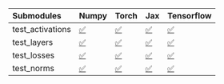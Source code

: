 | Submodules       | Numpy                                                                                                                           | Torch                                                                                                                           | Jax                                                                                                                             | Tensorflow                                                                                                                      |
|:-----------------|:--------------------------------------------------------------------------------------------------------------------------------|:--------------------------------------------------------------------------------------------------------------------------------|:--------------------------------------------------------------------------------------------------------------------------------|:--------------------------------------------------------------------------------------------------------------------------------|
| test_activations | <a href="https://github.com/unifyai/ivy/runs/8108944050?check_suite_focus=true" rel="noopener noreferrer" target="_blank">✅</a> | <a href="https://github.com/unifyai/ivy/runs/8108944610?check_suite_focus=true" rel="noopener noreferrer" target="_blank">✅</a> | <a href="https://github.com/unifyai/ivy/runs/8108945139?check_suite_focus=true" rel="noopener noreferrer" target="_blank">✅</a> | <a href="https://github.com/unifyai/ivy/runs/8108945769?check_suite_focus=true" rel="noopener noreferrer" target="_blank">✅</a> |
| test_layers      | <a href="https://github.com/unifyai/ivy/runs/8108944206?check_suite_focus=true" rel="noopener noreferrer" target="_blank">✅</a> | <a href="https://github.com/unifyai/ivy/runs/8108944719?check_suite_focus=true" rel="noopener noreferrer" target="_blank">✅</a> | <a href="https://github.com/unifyai/ivy/runs/8108945297?check_suite_focus=true" rel="noopener noreferrer" target="_blank">✅</a> | <a href="https://github.com/unifyai/ivy/runs/8108945962?check_suite_focus=true" rel="noopener noreferrer" target="_blank">✅</a> |
| test_losses      | <a href="https://github.com/unifyai/ivy/runs/8108944361?check_suite_focus=true" rel="noopener noreferrer" target="_blank">✅</a> | <a href="https://github.com/unifyai/ivy/runs/8108944852?check_suite_focus=true" rel="noopener noreferrer" target="_blank">✅</a> | <a href="https://github.com/unifyai/ivy/runs/8108945430?check_suite_focus=true" rel="noopener noreferrer" target="_blank">✅</a> | <a href="https://github.com/unifyai/ivy/runs/8108946201?check_suite_focus=true" rel="noopener noreferrer" target="_blank">✅</a> |
| test_norms       | <a href="https://github.com/unifyai/ivy/runs/8108944500?check_suite_focus=true" rel="noopener noreferrer" target="_blank">✅</a> | <a href="https://github.com/unifyai/ivy/runs/8108945009?check_suite_focus=true" rel="noopener noreferrer" target="_blank">✅</a> | <a href="https://github.com/unifyai/ivy/runs/8108945599?check_suite_focus=true" rel="noopener noreferrer" target="_blank">✅</a> | <a href="https://github.com/unifyai/ivy/runs/8108946385?check_suite_focus=true" rel="noopener noreferrer" target="_blank">✅</a> |